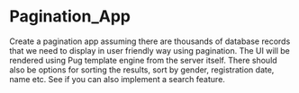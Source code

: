 # Pagination_App
Create a pagination app assuming there are thousands of database records that we need to display in user friendly way using pagination. The UI will be rendered using Pug template engine from the server itself. There should also be options for sorting the results, sort by gender, registration date, name etc. See if you can also implement a search feature. 
